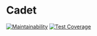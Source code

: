 # Cadet
[![Maintainability](https://api.codeclimate.com/v1/badges/97ebfb773f2b6986f4e1/maintainability)](https://codeclimate.com/github/Niyapmet05/Cadet/maintainability)
[![Test Coverage](https://api.codeclimate.com/v1/badges/97ebfb773f2b6986f4e1/test_coverage)](https://codeclimate.com/github/Niyapmet05/Cadet/test_coverage)